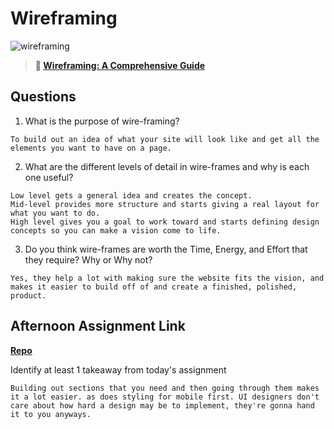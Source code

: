# Wireframing

![wireframing](https://bcw.blob.core.windows.net/public/img/courses/2293087935019893)

> **📖 [Wireframing: A Comprehensive Guide](https://codeworksacademy.com/fs-student-guide/resources/wk1/06-Wireframing)**

## Questions

1. What is the purpose of wire-framing? 
```
To build out an idea of what your site will look like and get all the elements you want to have on a page.
```
2. What are the different levels of detail in wire-frames and why is each one useful?
```
Low level gets a general idea and creates the concept.
Mid-level provides more structure and starts giving a real layout for what you want to do.
High level gives you a goal to work toward and starts defining design concepts so you can make a vision come to life.
```
3. Do you think wire-frames are worth the Time, Energy, and Effort that they require? Why or Why not?
```
Yes, they help a lot with making sure the website fits the vision, and makes it easier to build off of and create a finished, polished, product.
```
## Afternoon Assignment Link

**[Repo](https://github.com/ksquaredcoding/clone-astley)**

Identify at least 1 takeaway from today's assignment
```
Building out sections that you need and then going through them makes it a lot easier. as does styling for mobile first. UI designers don't care about how hard a design may be to implement, they're gonna hand it to you anyways.
```